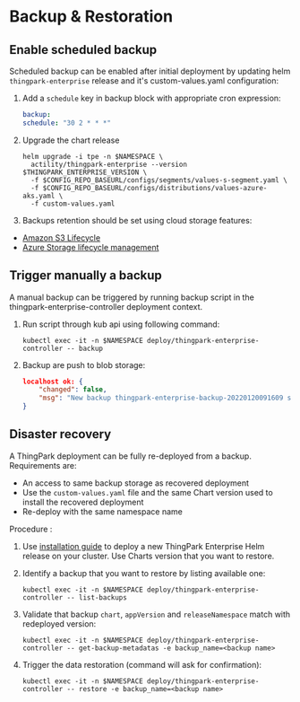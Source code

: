 # Backup & Restoration

## Enable scheduled backup

Scheduled backup can be enabled after initial deployment by updating helm `thingpark-enterprise` release and it's custom-values.yaml configuration: 
1. Add a `schedule` key in backup block with appropriate cron expression:
    ```yaml
    backup:
    schedule: "30 2 * * *"
    ```
2. Upgrade the chart release

    ```shell
    helm upgrade -i tpe -n $NAMESPACE \
      actility/thingpark-enterprise --version $THINGPARK_ENTERPRISE_VERSION \
      -f $CONFIG_REPO_BASEURL/configs/segments/values-s-segment.yaml \
      -f $CONFIG_REPO_BASEURL/configs/distributions/values-azure-aks.yaml \
      -f custom-values.yaml
    ```
3. Backups retention should be set using cloud storage features:
- [Amazon S3 Lifecycle](https://docs.aws.amazon.com/AmazonS3/latest/userguide/object-lifecycle-mgmt.html)
- [Azure Storage lifecycle management](https://docs.microsoft.com/en-us/azure/storage/blobs/lifecycle-management-overview)

## Trigger manually a backup

A manual backup can be triggered by running backup script in the thingpark-enterprise-controller deployment context. 

1. Run script through kub api using following command:
    ```shell
    kubectl exec -it -n $NAMESPACE deploy/thingpark-enterprise-controller -- backup
    ```

2. Backup are push to blob storage: 
    ```json
    localhost ok: {
        "changed": false,
        "msg": "New backup thingpark-enterprise-backup-20220120091609 successfully pushed to remote storage"
    }
    ```

## Disaster recovery
A ThingPark deployment can be fully re-deployed from a backup.
Requirements are: 
- An access to same backup storage as recovered deployment
- Use the `custom-values.yaml` file and the same Chart version used to install the recovered deployment
- Re-deploy with the same namespace name

Procedure :

1. Use [installation guide](../installation-guides/README.md) to deploy a new ThingPark Enterprise Helm release on your cluster. Use Charts version that you want to restore.

2. Identify a backup that you want to restore by listing available one:
    ```shell
    kubectl exec -it -n $NAMESPACE deploy/thingpark-enterprise-controller -- list-backups
    ```

3. Validate that backup `chart`, `appVersion` and `releaseNamespace` match with redeployed version:
    ```shell
    kubectl exec -it -n $NAMESPACE deploy/thingpark-enterprise-controller -- get-backup-metadatas -e backup_name=<backup name>
    ```

4. Trigger the data restoration (command will ask for confirmation):
    ```shell
    kubectl exec -it -n $NAMESPACE deploy/thingpark-enterprise-controller -- restore -e backup_name=<backup name> 
    ```

